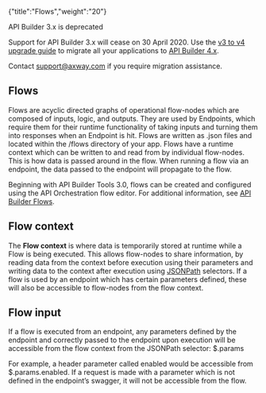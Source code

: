 {"title":"Flows","weight":"20"}

API Builder 3.x is deprecated

Support for API Builder 3.x will cease on 30 April 2020. Use the [v3 to v4 upgrade guide](https://docs.axway.com/bundle/API_Builder_4x_allOS_en/page/api_builder_v3_to_v4_upgrade_guide.html) to migrate all your applications to [API Builder 4.x](https://docs.axway.com/bundle/API_Builder_4x_allOS_en/page/api_builder_getting_started_guide.html).

Contact [support@axway.com](mailto:support@axway.com) if you require migration assistance.

## Flows

Flows are acyclic directed graphs of operational flow-nodes which are composed of inputs, logic, and outputs. They are used by Endpoints, which require them for their runtime functionality of taking inputs and turning them into responses when an Endpoint is hit. Flows are written as .json files and located within the /flows directory of your app. Flows have a runtime context which can be written to and read from by individual flow-nodes. This is how data is passed around in the flow. When running a flow via an endpoint, the data passed to the endpoint will propagate to the flow.

Beginning with API Builder Tools 3.0, flows can be created and configured using the API Orchestration flow editor. For additional information, see [API Builder Flows](/docs/appc/Axway_API_Builder/API_Builder/API_Builder_Developer_Guide/API_Builder_Flows/).

## Flow context

The **Flow context** is where data is temporarily stored at runtime while a Flow is being executed. This allows flow-nodes to share information, by reading data from the context before execution using their parameters and writing data to the context after execution using [JSONPath](/docs/appc/Axway_API_Builder/API_Builder/API_Builder_Developer_Guide/API_Builder_Project/Artifacts/Flows/JSONPath/) selectors. If a flow is used by an endpoint which has certain parameters defined, these will also be accessible to flow-nodes from the flow context.

## Flow input

If a flow is executed from an endpoint, any parameters defined by the endpoint and correctly passed to the endpoint upon execution will be accessible from the flow context from the JSONPath selector: $.params

For example, a header parameter called enabled would be accessible from $.params.enabled. If a request is made with a parameter which is not defined in the endpoint’s swagger, it will not be accessible from the flow.
